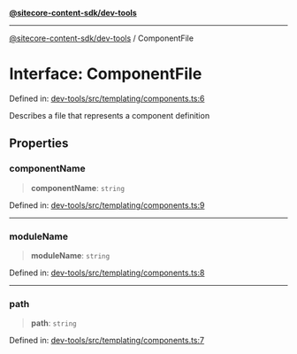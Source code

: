 [**@sitecore-content-sdk/dev-tools**](../README.md)

***

[@sitecore-content-sdk/dev-tools](../README.md) / ComponentFile

# Interface: ComponentFile

Defined in: [dev-tools/src/templating/components.ts:6](https://github.com/Sitecore/xmc-jss-dev/blob/b61df9eebcfba1bdf753510a061ce22b4c35f004/packages/dev-tools/src/templating/components.ts#L6)

Describes a file that represents a component definition

## Properties

### componentName

> **componentName**: `string`

Defined in: [dev-tools/src/templating/components.ts:9](https://github.com/Sitecore/xmc-jss-dev/blob/b61df9eebcfba1bdf753510a061ce22b4c35f004/packages/dev-tools/src/templating/components.ts#L9)

***

### moduleName

> **moduleName**: `string`

Defined in: [dev-tools/src/templating/components.ts:8](https://github.com/Sitecore/xmc-jss-dev/blob/b61df9eebcfba1bdf753510a061ce22b4c35f004/packages/dev-tools/src/templating/components.ts#L8)

***

### path

> **path**: `string`

Defined in: [dev-tools/src/templating/components.ts:7](https://github.com/Sitecore/xmc-jss-dev/blob/b61df9eebcfba1bdf753510a061ce22b4c35f004/packages/dev-tools/src/templating/components.ts#L7)
